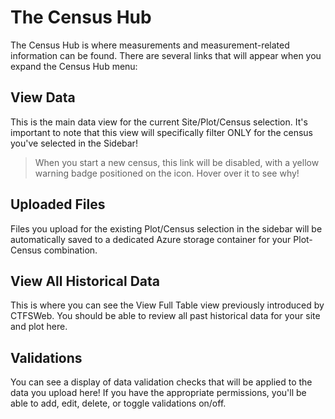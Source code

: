 # The Census Hub

The Census Hub is where measurements and measurement-related information can be found. There
are several links that will appear when you expand the Census Hub menu:

## View Data

This is the main data view for the current Site/Plot/Census selection. It's important to note
that this view will specifically filter ONLY for the census you've selected in the Sidebar!

> When you start a new census, this link will be disabled, with a yellow warning badge
> positioned on the icon. Hover over it to see why!

## Uploaded Files

Files you upload for the existing Plot/Census selection in the sidebar will be automatically
saved to a dedicated Azure storage container for your Plot-Census combination.

## View All Historical Data

This is where you can see the View Full Table view previously introduced by CTFSWeb. You should
be able to review all past historical data for your site and plot here.

## Validations

You can see a display of data validation checks that will be applied to the data you upload here!
If you have the appropriate permissions, you'll be able to add, edit, delete, or toggle
validations on/off.
